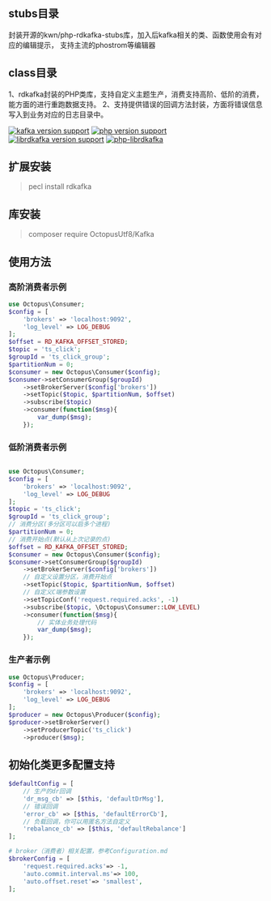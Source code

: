 ## stubs目录
封装开源的kwn/php-rdkafka-stubs库，加入后kafka相关的类、函数使用会有对应的编辑提示，
支持主流的phostrom等编辑器

## class目录
1、rdkafka封装的PHP类库，支持自定义主题生产，消费支持高阶、低阶的消费，能方面的进行重跑数据支持。
2、支持提供错误的回调方法封装，方面将错误信息写入到业务对应的日志目录中。

[![kafka version support](https://img.shields.io/badge/kafka-0.8%200.9%201.0%201.1%20or%201.1%2B-brightgreen.svg)](#) [![php version support](https://img.shields.io/badge/php-5.3%2B-green.svg)](#) [![librdkafka version support](https://img.shields.io/badge/librdkafka-3.0.5%2B-yellowgreen.svg)](#) [![php-librdkafka](https://img.shields.io/badge/php--librdkafka-3.0.5%2B-orange.svg)](#)

## 扩展安装
> pecl install rdkafka

## 库安装
> composer require OctopusUtf8/Kafka

## 使用方法

### 高阶消费者示例

```php
use Octopus\Consumer;
$config = [
    'brokers' => 'localhost:9092',
    'log_level' => LOG_DEBUG
];
$offset = RD_KAFKA_OFFSET_STORED;
$topic = 'ts_click';
$groupId = 'ts_click_group';
$partitionNum = 0;
$consumer = new Octopus\Consumer($config);
$consumer->setConsumerGroup($groupId)
    ->setBrokerServer($config['brokers'])
    ->setTopic($topic, $partitionNum, $offset)
    ->subscribe($topic)
    ->consumer(function($msg){
        var_dump($msg);
    });
```

### 低阶消费者示例

```php

use Octopus\Consumer;
$config = [
    'brokers' => 'localhost:9092',
    'log_level' => LOG_DEBUG
];
$topic = 'ts_click';
$groupId = 'ts_click_group';
// 消费分区(多分区可以启多个进程)
$partitionNum = 0;
// 消费开始点(默认从上次记录的点)
$offset = RD_KAFKA_OFFSET_STORED;
$consumer = new Octopus\Consumer($config);
$consumer->setConsumerGroup($groupId)
    ->setBrokerServer($config['brokers'])
    // 自定义设置分区，消费开始点
    ->setTopic($topic, $partitionNum, $offset)
    // 自定义C端参数设置
    ->setTopicConf('request.required.acks', -1)
    ->subscribe($topic, \Octopus\Consumer::LOW_LEVEL)
    ->consumer(function($msg){
        // 实体业务处理代码
        var_dump($msg);
    });     
```


### 生产者示例
```php
use Octopus\Producer;
$config = [
    'brokers' => 'localhost:9092',
    'log_level' => LOG_DEBUG
];
$producer = new Octopus\Producer($config);
$producer->setBrokerServer()
    ->setProducerTopic('ts_click')
    ->producer($msg);
```

## 初始化类更多配置支持
```php
$defaultConfig = [
    // 生产的dr回调
    'dr_msg_cb' => [$this, 'defaultDrMsg'],
    // 错误回调
    'error_cb' => [$this, 'defaultErrorCb'],
    // 负载回调，你可以用匿名方法自定义
    'rebalance_cb' => [$this, 'defaultRebalance']
];

# broker（消费者）相关配置，参考Configuration.md
$brokerConfig = [
    'request.required.acks'=> -1,
    'auto.commit.interval.ms'=> 100,
    'auto.offset.reset'=> 'smallest',
];
```

